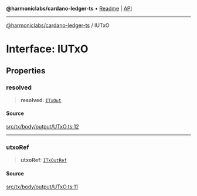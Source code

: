 **@harmoniclabs/cardano-ledger-ts** • [Readme](../Introduction.md) \| [API](../globals.md)

***

[@harmoniclabs/cardano-ledger-ts](../Introduction.md) / IUTxO

# Interface: IUTxO

## Properties

### resolved

> **resolved**: [`ITxOut`](ITxOut.md)

#### Source

[src/tx/body/output/UTxO.ts:12](https://github.com/HarmonicLabs/cardano-ledger-ts/blob/d1659b0/src/tx/body/output/UTxO.ts#L12)

***

### utxoRef

> **utxoRef**: [`ITxOutRef`](ITxOutRef.md)

#### Source

[src/tx/body/output/UTxO.ts:11](https://github.com/HarmonicLabs/cardano-ledger-ts/blob/d1659b0/src/tx/body/output/UTxO.ts#L11)
